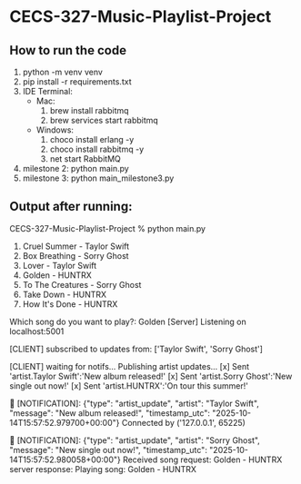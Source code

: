 # CECS-327-Music-Playlist-Project

## How to run the code
1. python -m venv venv
2. pip install -r requirements.txt
3. IDE Terminal:
   - Mac:
     1. brew install rabbitmq
     2. brew services start rabbitmq
   - Windows:
     1. choco install erlang -y
     2. choco install rabbitmq -y
     3. net start RabbitMQ
4. milestone 2: python main.py
5. milestone 3: python main_milestone3.py

## Output after running:
CECS-327-Music-Playlist-Project % python main.py
1. Cruel Summer - Taylor Swift
2. Box Breathing - Sorry Ghost
3. Lover - Taylor Swift
4. Golden - HUNTRX
5. To The Creatures - Sorry Ghost
6. Take Down - HUNTRX
7. How It's Done - HUNTRX

Which song do you want to play?: Golden
[Server] Listening on localhost:5001

[CLIENT] subscribed to updates from: ['Taylor Swift', 'Sorry Ghost'] 

[CLIENT] waiting for notifs...
Publishing artist updates...
 [x] Sent 'artist.Taylor Swift':'New album released!'
 [x] Sent 'artist.Sorry Ghost':'New single out now!'
 [x] Sent 'artist.HUNTRX':'On tour this summer!'

🎵 [NOTIFICATION]: {"type": "artist_update", "artist": "Taylor Swift", "message": "New album released!", "timestamp_utc": "2025-10-14T15:57:52.979700+00:00"}
Connected by ('127.0.0.1', 65225)

🎵 [NOTIFICATION]: {"type": "artist_update", "artist": "Sorry Ghost", "message": "New single out now!", "timestamp_utc": "2025-10-14T15:57:52.980058+00:00"}
Received song request: Golden - HUNTRX
server response: Playing song: Golden - HUNTRX
